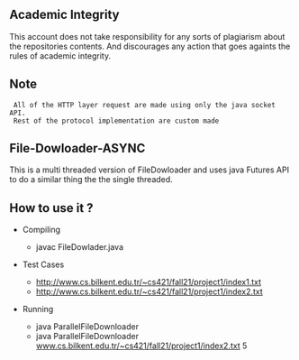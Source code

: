 ## Academic Integrity

This account does not take responsibility for any sorts of plagiarism about the repositories contents. And discourages any action that goes againts the rules of academic integrity.

## Note

```
 All of the HTTP layer request are made using only the java socket API. 
 Rest of the protocol implementation are custom made   
```

## File-Dowloader-ASYNC

This is a multi threaded version of FileDowloader and uses java Futures API to do a similar thing the the single threaded.

## How to use it ?


- Compiling
  - javac FileDowlader.java
  
- Test Cases
  - http://www.cs.bilkent.edu.tr/~cs421/fall21/project1/index1.txt
  - http://www.cs.bilkent.edu.tr/~cs421/fall21/project1/index2.txt

- Running
  - java ParallelFileDownloader <One of the test cases> <number of threads to use> 
  - java ParallelFileDownloader www.cs.bilkent.edu.tr/~cs421/fall21/project1/index2.txt 5


